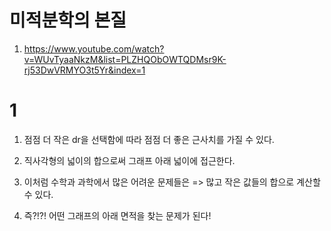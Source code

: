 # 미적분학의 본질

1. https://www.youtube.com/watch?v=WUvTyaaNkzM&list=PLZHQObOWTQDMsr9K-rj53DwVRMYO3t5Yr&index=1

# 1

1. 점점 더 작은 dr을 선택함에 따라 점점 더 좋은 근사치를 가질 수 있다.

2. 직사각형의 넓이의 합으로써 그래프 아래 넓이에 접근한다.

3. 이처럼 수학과 과학에서 많은 어려운 문제들은 => 많고 작은 값들의 합으로 계산할 수 있다.

4. 즉?!?! 어떤 그래프의 아래 면적을 찾는 문제가 된다!

